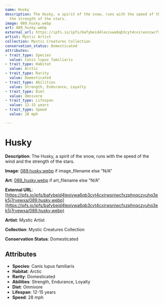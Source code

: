 ```yaml
---
name: Husky
description: The Husky, a spirit of the snow, runs with the speed of the wind and
  the strength of the stars.
image: 089.husky.webp
art: 089_husky.webp
external_url: https://ipfs.io/ipfs/bafybeid4lexivwa6qb3cyt4cxirwsniwcfxzphnqczyuhq3ek5j7rvewxa/089.husky.webp
artist: Mystic Artist
collection: Mystic Creatures Collection
conservation_status: Domesticated
attributes:
- trait_type: Species
  value: Canis lupus familiaris
- trait_type: Habitat
  value: Arctic
- trait_type: Rarity
  value: Domesticated
- trait_type: Abilities
  value: Strength, Endurance, Loyalty
- trait_type: Diet
  value: Omnivore
- trait_type: Lifespan
  value: 12-15 years
- trait_type: Speed
  value: 28 mph

---
```


# Husky

**Description**: The Husky, a spirit of the snow, runs with the speed of the wind and the strength of the stars.

**Image**: [089.husky.webp](./089.husky.webp) if image_filename else "N/A"

**Art**: [089_husky.webp](./089_husky.webp) if art_filename else "N/A"

**External URL**: [https://ipfs.io/ipfs/bafybeid4lexivwa6qb3cyt4cxirwsniwcfxzphnqczyuhq3ek5j7rvewxa/089.husky.webp](https://ipfs.io/ipfs/bafybeid4lexivwa6qb3cyt4cxirwsniwcfxzphnqczyuhq3ek5j7rvewxa/089.husky.webp)

**Artist**: Mystic Artist

**Collection**: Mystic Creatures Collection

**Conservation Status**: Domesticated

## Attributes
- **Species**: Canis lupus familiaris
- **Habitat**: Arctic
- **Rarity**: Domesticated
- **Abilities**: Strength, Endurance, Loyalty
- **Diet**: Omnivore
- **Lifespan**: 12-15 years
- **Speed**: 28 mph
